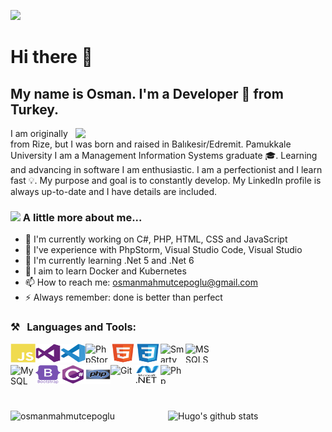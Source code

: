 ![](https://komarev.com/ghpvc/?username=osmanmahmutcepoglu)
<h1>Hi there 👋</h1>

<h2>My name is Osman. I'm a Developer 🚀 from Turkey.</h2>

<img align="right" width="400px" src="https://www.aalpha.net/wp-content/uploads/2020/12/full-stack-development.gif"/>

<p>
I am originally from Rize, but I was born and raised in Balıkesir/Edremit. Pamukkale University I am a Management Information Systems graduate 🎓. Learning and advancing in software I am enthusiastic. I am a perfectionist and I learn fast 💡. My purpose and goal is to constantly develop. My LinkedIn profile is always up-to-date and I have details are included.
</p>

### <img src="https://media.giphy.com/media/VgCDAzcKvsR6OM0uWg/giphy.gif" width="50"> A little more about me...

- 🔭  I'm currently working on C#, PHP, HTML, CSS and JavaScript
- 👋  I've experience with PhpStorm, Visual Studio Code, Visual Studio
- 🌱  I'm currently learning .Net 5 and .Net 6
- 🤔  I aim to learn Docker and Kubernetes
- 📫  How to reach me: osmanmahmutcepoglu@gmail.com
- ⚡  Always remember: done is better than perfect

### ⚒&nbsp;&nbsp;&nbsp;**Languages and Tools:** 
<div style="display: inline_block">
 <img align="left" alt="JavaScript" height="30" width="40" src="https://raw.githubusercontent.com/devicons/devicon/master/icons/javascript/javascript-plain.svg">
 <img align="left" alt="Visual Studio" height="30" width="40" src="https://raw.githubusercontent.com/devicons/devicon/master/icons/visualstudio/visualstudio-plain.svg">
 <img align="left" alt="Visual Studio Code" height="30" width="40" src="https://raw.githubusercontent.com/devicons/devicon/2ae2a900d2f041da66e950e4d48052658d850630/icons/vscode/vscode-original.svg">
  <img align="left" alt="PhpStorm" height="30" width="40" src="https://upload.wikimedia.org/wikipedia/commons/thumb/c/c9/PhpStorm_Icon.svg/1200px-PhpStorm_Icon.svg.png">
 <img align="left" alt="HTML" height="30" width="40" src="https://raw.githubusercontent.com/devicons/devicon/master/icons/html5/html5-original.svg">
 <img align="left" alt="CSS" height="30" width="40" src="https://raw.githubusercontent.com/devicons/devicon/master/icons/css3/css3-original.svg">
 <img align="left" alt="Smarty Template Engine" height="30" width="40" src="https://aswinkumar863.gallerycdn.vsassets.io/extensions/aswinkumar863/smarty-template-support/1.9.0/1627732236524/Microsoft.VisualStudio.Services.Icons.Default">
 <img align="left" alt="MSSQLServer" height="30" width="40" src="https://cdn.hosting.com.tr/hosting/img/svg/windows/sqlserver.svg">
 <br>
 </br>
 <img align="left" alt="MySQL" height="40" width="40" src="https://www.svgrepo.com/show/303251/mysql-logo.svg">
 <img align="left" alt="Bootstrap" height="30" width="40" src="https://raw.githubusercontent.com/devicons/devicon/master/icons/bootstrap/bootstrap-plain-wordmark.svg">
<img align="left" alt="C#" height="30" width="40" src="https://raw.githubusercontent.com/devicons/devicon/master/icons/csharp/csharp-original.svg">
 <img align="left" alt="Php" height="30" width="40" src="https://raw.githubusercontent.com/devicons/devicon/master/icons/php/php-original.svg">
 <img align="left" alt="Git" height="30" width="40" src="https://camo.githubusercontent.com/fbfcb9e3dc648adc93bef37c718db16c52f617ad055a26de6dc3c21865c3321d/68747470733a2f2f7777772e766563746f726c6f676f2e7a6f6e652f6c6f676f732f6769742d73636d2f6769742d73636d2d69636f6e2e737667">
 <img align="left" alt="Php" height="30" width="40" src="https://raw.githubusercontent.com/devicons/devicon/master/icons/dot-net/dot-net-original-wordmark.svg">
  <img align="left" alt="Php" height="30" width="40" src="https://camo.githubusercontent.com/93b32389bf746009ca2370de7fe06c3b5146f4c99d99df65994f9ced0ba41685/68747470733a2f2f7777772e766563746f726c6f676f2e7a6f6e652f6c6f676f732f676574706f73746d616e2f676574706f73746d616e2d69636f6e2e737667">

</div>
<br>
</br>
<h1></h1>
<p><img align="left" src="https://github-readme-stats.vercel.app/api/top-langs?username=osmanmahmutcepoglu&show_icons=true&theme=radical&locale=en&layout=compact" alt="osmanmahmutcepoglu"  width="40%" /></p>
<a href="https://github.com/osmanmahmutcepoglu/">
    <img width="50%" align="right" alt="Hugo's github stats" src="https://github-readme-stats.vercel.app/api?username=osmanmahmutcepoglu&show_icons=true&hide_border=true" />
 </a>




